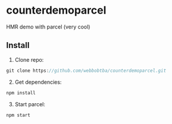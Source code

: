 # counterdemoparcel
HMR demo with parcel (very cool)

## Install

1. Clone repo:
```js
git clone https://github.com/webbobtba/counterdemoparcel.git
```

2. Get dependencies:
```js
npm install
```

3. Start parcel:
```js
npm start
```